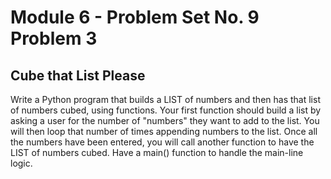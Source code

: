 # Module 6 - Problem Set No. 9 Problem 3

## Cube that List Please

Write a Python program that builds a LIST of numbers and then has that list of numbers cubed, using functions. Your first function should build a list by asking a user for the number of "numbers" they want to add to the list. You will then loop that number of times appending numbers to the list. Once all the numbers have been entered, you will call another function to have the LIST of numbers cubed. Have a main() function to handle the main-line logic.